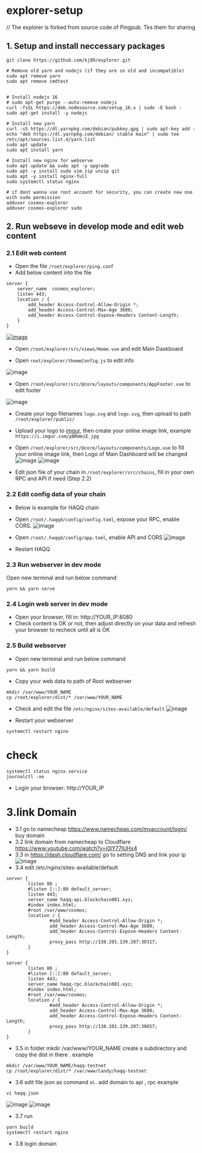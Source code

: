 # explorer-setup
// The explorer is forked from source code of Pingpub. Tks them for sharing

## 1. Setup and install neccessary packages
```
git clone https://github.com/kj89/explorer.git

# Remove old yarn and nodejs (if they are so old and incompatible)
sudo apt remove yarn
sudo apt remove cmdtest


# Install nodejs 16
# sudo apt-get purge --auto-remove nodejs
curl -fsSL https://deb.nodesource.com/setup_16.x | sudo -E bash -
sudo apt-get install -y nodejs

# Install new yarn
curl -sS https://dl.yarnpkg.com/debian/pubkey.gpg | sudo apt-key add -
echo "deb https://dl.yarnpkg.com/debian/ stable main" | sudo tee /etc/apt/sources.list.d/yarn.list
sudo apt update
sudo apt install yarn

# Install new nginx for webserve
sudo apt update && sudo apt -y upgrade
sudo apt -y install sudo vim zip unzip git
sudo apt -y install nginx-full
sudo systemctl status nginx

# if dont wanna use root account for security, you can create new one with sudo permission
adduser cosmos-explorer
adduser cosmos-explorer sudo
```

## 2. Run webseve in develop mode and edit web content
### 2.1 Edit web content
- Open the file `/root/explorer/ping.conf`
- Add below content into the file
```
server {
    server_name  cosmos_explorer;
    listen 443;
    location / {
        add_header Access-Control-Allow-Origin *;
        add_header Access-Control-Max-Age 3600;
        add_header Access-Control-Expose-Headers Content-Length;
    }
}
```
[![image](https://user-images.githubusercontent.com/91453629/190846058-844afa0f-32aa-4362-b991-da6372d939c8.png)](https://github.com/hoangduevu/explorer-setup/issues/1#issue-1379104078)

- Open `/root/explorer/src/views/Home.vue` and edit Main Daskboard

- Open `root/explorer/themeConfig.js` to edit info

![image](https://user-images.githubusercontent.com/110772351/194037605-d1220471-2cc5-4b57-9268-f8b8ee17631c.png)

- Open `/root/explorer/src/@core/layouts/components/AppFooter.vue` to edit footer

![image](https://user-images.githubusercontent.com/110772351/194037245-21f63a05-c070-4718-b578-a13533fac21c.png)

- Create your logo filenames `logo.svg` and `logo.svg`, then upload to path `/root/explorer/public/`

- Upload your logo to [imgur](https://imgur.com/), then create your online image link, example `https://i.imgur.com/pBRmmiE.jpg`
- Open `/root/explorer/src/@core/layouts/components/Logo.vue` to fill your online image link, then Logo of Main Dashboard will be changed
![image](https://user-images.githubusercontent.com/110772351/194036974-3907b508-42b7-45b2-aaa2-d8eabdeeecff.png)
![image](https://user-images.githubusercontent.com/91453629/190850453-7794ca44-9830-4c1f-902c-8e33c2cdee2f.png)
- Edit json file of your chain in `/root/explorer/src/chains`, fill in your own RPC and API if need (Step 2.2)

### 2.2 Edit config data of your chain
* Below is example for HAQQ chain
- Open `/root/.haqqd/config/config.toml`, expose your RPC, enable CORS.
![image](https://user-images.githubusercontent.com/113001655/191224989-0a9090cc-107a-479d-8a3d-2199dd759ab2.png)

- Open `/root/.haqqd/config/app.toml`, enable API and CORS
![image](https://user-images.githubusercontent.com/113001655/191225435-5417525b-4b41-48fc-8dd9-3288ec88c65e.png)

- Restart HAQQ

### 2.3 Run webserver in dev mode
Open new terminal and run below command
```
yarn && yarn serve
```
### 2.4 Login web server in dev mode
- Open your browser, fill in: http://YOUR_IP:8080
- Check content is OK or not, then adjust directly on your data and refresh your browser to recheck until all is OK

### 2.5 Build webserver
- Open new terminal and run below command
```
yarn && yarn build
```
- Copy your web data to path of Root webserver
```
mkdir /var/www/YOUR_NAME
cp /root/explorer/dist/* /var/www/YOUR_NAME
```
- Check and edit the file `/etc/nginx/sites-available/default`
![image](https://user-images.githubusercontent.com/113001655/191225796-3a8246a0-9720-43a0-9dda-7c5050b0983c.png)

- Restart your webserver
```
systemctl restart nginx
```
# check
```
systemctl status nginx.service
journalctl -xe
```
- Login your browser: http://YOUR_IP
# 3.link Domain
- 3.1 go to namecheap https://www.namecheap.com/myaccount/login/ buy domain
- 3.2 link domain from namecheap to Cloudflare https://www.youtube.com/watch?v=i0IY77IUHx4
- 3.3 in https://dash.cloudflare.com/ go to setting DNS and link your ip
![image](https://user-images.githubusercontent.com/110772351/194029872-b586d6e9-51f2-475b-98db-9c147ebdf58b.png)
- 3.4 edit /etc/nginx/sites-available/default
```
server {
        listen 80 ;
        #listen [::]:80 default_server;
        listen 443;
        server_name haqq-api.blockchain001.xyz;
        #index index.html;
        #root /var/www/cosmos;
        location / {
                #add_header Access-Control-Allow-Origin *;
                add_header Access-Control-Max-Age 3600;
                add_header Access-Control-Expose-Headers Content-Length;
                proxy_pass http://138.201.139.207:30317;
        }
}

server {
        listen 80 ;
        #listen [::]:80 default_server;
        listen 443;
        server_name haqq-rpc.blockchain001.xyz;
        #index index.html;
        #root /var/www/cosmos;
        location / {
                #add_header Access-Control-Allow-Origin *;
                add_header Access-Control-Max-Age 3600;
                add_header Access-Control-Expose-Headers Content-Length;
                proxy_pass http://138.201.139.207:30657;
        }
}

```
- 3.5 in folder mkdir /var/www/YOUR_NAME create a subdirectory and copy the dist in there . example
```
mkdir /var/www/YOUR_NAME/haqq-testnet
cp /root/explorer/dist/* /var/www/Candy/haqq-testnet

```
- 3.6 edit file json as command vi..  add domain to api , rpc example
```
vi haqq.json
```
![image](https://user-images.githubusercontent.com/110772351/194034640-ff9e2737-cf1e-4255-93fb-416a698166b2.png)
![image](https://user-images.githubusercontent.com/110772351/194034791-a5431e52-0cc9-4680-98f8-63dfb156263e.png)
- 3.7 run
```
yarn build
systemctl restart nginx
```
- 3.8 login domain 
